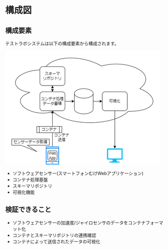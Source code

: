 # 構成図
## 構成要素

テストラボシステムは以下の構成要素から構成されます。

![](overview.drawio.png)

- ソフトウェアセンサー(スマートフォンむけWebアプリケーション)
- コンテナ処理基盤
- スキーマリポジトリ
- 可視化機能

## 検証できること

- ソフトウェアセンサーの加速度/ジャイロセンサのデータをコンテナフォーマット化
- コンテナとスキーマリポジトリの連携確認
- コンテナによって送信されたデータの可視化
